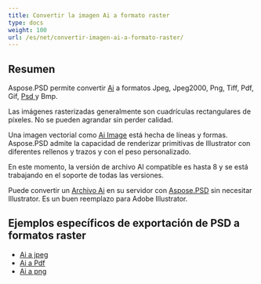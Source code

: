 ```yaml
---
title: Convertir la imagen Ai a formato raster
type: docs
weight: 100
url: /es/net/convertir-imagen-ai-a-formato-raster/
---
```


## **Resumen**
Aspose.PSD permite convertir [Ai](/psd/es/net/formato-ai-de-adobe-illustrator/) a formatos Jpeg, Jpeg2000, Png, Tiff, Pdf, Gif, [Psd ](https://reference.aspose.com/psd/net/aspose.psd.fileformats.psd/psdimage) y Bmp.

Las imágenes rasterizadas generalmente son cuadrículas rectangulares de píxeles. No se pueden agrandar sin perder calidad.

Una imagen vectorial como [Ai Image](https://reference.aspose.com/psd/net/aspose.psd.fileformats.ai/aiimage) está hecha de líneas y formas. Aspose.PSD admite la capacidad de renderizar primitivas de Illustrator con diferentes rellenos y trazos y con el peso personalizado.

En este momento, la versión de archivo AI compatible es hasta 8 y se está trabajando en el soporte de todas las versiones.

Puede convertir un [Archivo Ai](/psd/es/net/formato-ai-de-adobe-illustrator/) en su servidor con [Aspose.PSD](https://products.aspose.com/psd/net) sin necesitar Illustrator. Es un buen reemplazo para Adobe Illustrator.

## **Ejemplos específicos de exportación de PSD a formatos raster**
- [Ai a jpeg](/psd/es/net/ai-a-jpg/)
- [Ai a Pdf](/psd/es/net/ai-a-pdf/)
- [Ai a png](/psd/es/net/ai-a-png/)
